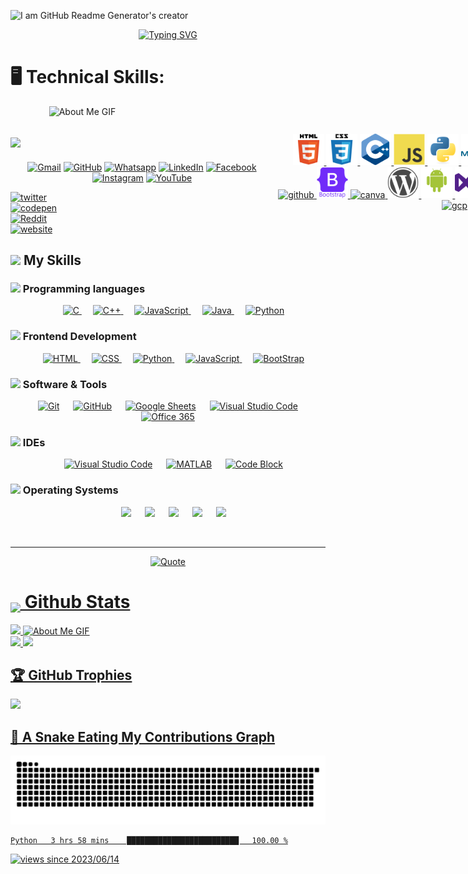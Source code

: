 
![I am GitHub Readme Generator's creator](https://scontent.fdac24-3.fna.fbcdn.net/v/t39.30808-6/450507292_2393891660810654_2671564306253458621_n.png?stp=dst-png_s960x960&_nc_cat=106&ccb=1-7&_nc_sid=cc71e4&_nc_ohc=gRgwJ-LUBf8Q7kNvgEKosOg&_nc_ht=scontent.fdac24-3.fna&oh=00_AYAqZs2DiKurffTK33l_27ygHKesd_ggocZhzvvzzxpXXw&oe=6694837B)

<!--
**sirajshaon/sirajshaon** is a ✨ _special_ ✨ repository because its `README.md` (this file) appears on your GitHub profile.

Here are some ideas to get you started:

- 🔭 I’m currently working on ...
- 🌱 I’m currently learning ...
- 👯 I’m looking to collaborate on ...
- 🤔 I’m looking for help with ...
- 💬 Ask me about ...
- 📫 How to reach me: ...
- 😄 Pronouns: ...
- ⚡ Fun fact: ...
-->

<p align="center">
  <a href="https://git.io/typing-svg"><img src="https://readme-typing-svg.demolab.com?font=Fira+Code&pause=1000&color=D2A306&center=true&vCenter=true&random=false&width=600&lines=Hi👋+I'm+Sirajul+Islam..;BSc+Engineer+-+EEE;👀+Interested+In+Web+Design..;Currently+Learning+PHP..;Empowering+Others;Nice+To+Meet+You+...." alt="Typing SVG" /></a>
</p>


    

# 🖥️ Technical Skills: <br/>

<div style="width: 1000px;flex-wrap: nowrap;padding: auto;margin:auto;">
<div align="center" style="width: 230px;float: left;margin:auto;">
  <img src="https://github.com/7oSkaaa/7oSkaaa/blob/main/Images/Right_Side.gif?raw=true" alt="About Me GIF"  width="220px">
</div>
  
<div style="width: 579px;float: right;margin:auto;padding: 30px 0;">
  <p align="center" >
    <a href="https://www.w3schools.com/html/" target="_blank" rel="noreferrer">
      <img src="https://raw.githubusercontent.com/devicons/devicon/master/icons/html5/html5-original-wordmark.svg" alt="html5" width="50" height="50"/>
    </a>
    <a href="https://www.w3schools.com/css/" target="_blank" rel="noreferrer">
      <img src="https://raw.githubusercontent.com/devicons/devicon/master/icons/css3/css3-original-wordmark.svg" alt="css3" width="50" height="50"/>
    </a>
    <a href="https://www.w3schools.com/cpp/" target="_blank" rel="noreferrer">
      <img src="https://raw.githubusercontent.com/devicons/devicon/master/icons/cplusplus/cplusplus-original.svg" alt="cplusplus" width="50" height="50"/>
    </a>
    <a href="https://developer.mozilla.org/en-US/docs/Web/JavaScript" target="_blank" rel="noreferrer">
      <img src="https://raw.githubusercontent.com/devicons/devicon/master/icons/javascript/javascript-original.svg" alt="javascript" width="50" height="50"/>
    </a>
    <a href="https://www.python.org" target="_blank" rel="noreferrer">
      <img src="https://raw.githubusercontent.com/devicons/devicon/master/icons/python/python-original.svg" alt="python" width="50" height="50"/>
    </a>
    <a href="https://www.mysql.com/" target="_blank" rel="noreferrer">
      <img src="https://raw.githubusercontent.com/devicons/devicon/master/icons/mysql/mysql-original-wordmark.svg" alt="mysql" width="50" height="50"/>
    </a>
    <a href="https://reactjs.org/" target="_blank" rel="noreferrer">
      <img src="https://raw.githubusercontent.com/devicons/devicon/master/icons/react/react-original-wordmark.svg" alt="react" width="50" height="50"/>
    </a>
    <a href="https://www.php.net" target="_blank" rel="noreferrer">
      <img src="https://raw.githubusercontent.com/devicons/devicon/master/icons/php/php-original.svg" alt="php" width="50" height="50"/>
    </a>
    <a href="https://jquery.com/" target="_blank" rel="noreferrer">
      <img src="https://raw.githubusercontent.com/devicons/devicon/master/icons/jquery/jquery-original-wordmark.svg" alt="jquery" width="50" height="50"/>
    </a>
    <a href="https://git-scm.com/" target="_blank" rel="noreferrer">
      <img src="https://www.vectorlogo.zone/logos/git-scm/git-scm-icon.svg" alt="git" width="50" height="50"/>
    </a>
    <a href="https://www.github.com" target="_blank" rel="noreferrer">
      <img src="https://www.vectorlogo.zone/logos/github/github-icon.svg" alt="github" width="50" height="50"/>
    </a>
    <a href="https://getbootstrap.com" target="_blank" rel="noreferrer">
      <img src="https://raw.githubusercontent.com/devicons/devicon/master/icons/bootstrap/bootstrap-plain-wordmark.svg" alt="bootstrap" width="50" height="50"/>
    </a>
    <a href="https://www.canva.com/" target="_blank" rel="noreferrer">
      <img src="https://www.vectorlogo.zone/logos/canva/canva-icon.svg" alt="canva" width="50" height="50"/>
    </a>
    <a href="https://wordpress.com/" target="_blank" rel="noreferrer">
      <img src="https://raw.githubusercontent.com/devicons/devicon/master/icons/wordpress/wordpress-plain.svg" alt="wordpress" width="50" height="50"/>
    </a>
    <a href="https://developer.android.com" target="_blank" rel="noreferrer">
      <img src="https://raw.githubusercontent.com/devicons/devicon/master/icons/android/android-original-wordmark.svg" alt="developerandroid" width="50" height="50"/>
    </a>
    <a href="https://code.visualstudio.com/" target="_blank" rel="noreferrer">
      <img src="https://raw.githubusercontent.com/devicons/devicon/master/icons/visualstudio/visualstudio-plain.svg" alt="vscode" width="50" height="50"/>
    </a>
    <a href="https://www.arduino.cc/" target="_blank" rel="noreferrer">
      <img src="https://cdn.worldvectorlogo.com/logos/arduino-1.svg" alt="arduino" width="50" height="50"/>
    </a>
    <a href="https://www.linux.org/" target="_blank" rel="noreferrer">
      <img src="https://raw.githubusercontent.com/devicons/devicon/master/icons/linux/linux-original.svg" alt="linux" width="50" height="50"/>
    </a>
    <a href="https://www.microsoft.com/en-us/windows" target="_blank" rel="noreferrer">
      <img src="https://raw.githubusercontent.com/devicons/devicon/master/icons/windows8/windows8-original.svg" alt="windows" width="50" height="50"/>
    </a>
    <a href="https://www.docker.com/" target="_blank" rel="noreferrer">
      <img src="https://raw.githubusercontent.com/devicons/devicon/master/icons/docker/docker-original-wordmark.svg" alt="docker" width="50" height="50"/>
    </a>
    <a href="https://cloud.google.com"  rel="noreferrer">
      <img src="https://www.vectorlogo.zone/logos/google_cloud/google_cloud-icon.svg" alt="gcp" width="50" height="50"/>
    </a>
  </p>
</div>

</div>

<br/>


## <img src="https://github.com/7oSkaaa/7oSkaaa/blob/main/Images/Connect-with-me.gif?raw=true" width="20%">
<p align="center">
	<a href="mailto:siraj.shaon@gmail.com" target="_blank"><img src="https://img.shields.io/badge/gmail-%23EF4335.svg?style=plastic&logo=gmail&logoColor=white" alt="Gmail"/></a>
	<a href="https://github.com/sirajshaon" target="_blank"><img src="https://img.shields.io/badge/github-%23181717.svg?style=plastic&logo=github&logoColor=white" alt="GitHub"/></a>
	<a href="https://wa.me/+8801920024283" target="_blank"><img src="https://img.shields.io/badge/whatsapp-%2325D366.svg?style=plastic&logo=whatsapp&logoColor=white" alt="Whatsapp"/></a>
	<a href="https://www.linkedin.com/in/sirajshaon/" target="_blank"><img src="https://img.shields.io/badge/linkedin-%230A66C2.svg?style=plastic&logo=linkedin&logoColor=white" alt="LinkedIn"/></a>
	<a href="https://www.facebook.com/sisirajshaon" target="_blank"><img src="https://img.shields.io/badge/facebook-%231877F2.svg?style=plastic&logo=facebook&logoColor=white" alt="Facebook"/></a>
	<a href="https://www.instagram.com/sisirajshaon/" target="_blank"><img src="https://img.shields.io/badge/instagram-%23E4405F.svg?style=plastic&logo=instagram&logoColor=white" alt="Instagram"/></a>
	<a href="http://www.youtube.com/@sirajulislamshaon8653" target="_blank"><img src="https://img.shields.io/badge/youtube-%23FA0000.svg?style=plastic&logo=youtube&logoColor=white" alt="YouTube"/></a>
</p>
 
[<img src='https://cdn.jsdelivr.net/npm/simple-icons@3.0.1/icons/twitter.svg' alt='twitter' height='40'>](https://twitter.com/sisirajshaon)  
[<img src='https://cdn.jsdelivr.net/npm/simple-icons@3.0.1/icons/codepen.svg' alt='codepen' height='40'>](https://codepen.io/sirajshaon)   
[<img src='https://cdn.jsdelivr.net/npm/simple-icons@3.0.1/icons/reddit.svg' alt='Reddit' height='40'>](https://www.reddit.com/user/sisirajshaon)  
[<img src='https://cdn.jsdelivr.net/npm/simple-icons@3.0.1/icons/icloud.svg' alt='website' height='40'>](https://www.sisirajshaon.com)  


## <img src="https://media2.giphy.com/media/QssGEmpkyEOhBCb7e1/giphy.gif?cid=ecf05e47a0n3gi1bfqntqmob8g9aid1oyj2wr3ds3mg700bl&rid=giphy.gif" width ="3%"> My Skills

### <img src = "https://github.com/7oSkaaa/7oSkaaa/blob/main/Images/Programming_Languages.gif?raw=true" width=5%> Programming languages

<p align="center"> 
  &emsp; 
  <a href="https://www.cprogramming.com/" target="_blank"> 
    <img alt="C" src="https://img.shields.io/badge/C%20-%232370ED.svg?style=plastic&logo=c&logoColor=white">
  </a> 
  &emsp;
  <a href="https://www.w3schools.com/cpp/" target="_blank"> 
    <img alt="C++" src="https://img.shields.io/badge/C++%20-%2300599C.svg?style=plastic&logo=c%2B%2B&logoColor=white">
  </a> 
  &emsp;
  <a href="https://developer.mozilla.org/en-US/docs/Web/JavaScript" target="_blank"> 
     <img alt="JavaScript" src="https://img.shields.io/badge/JavaScript%20-%23F7DF1E.svg?style=plastic&logo=javascript&logoColor=black">
   </a>
  &emsp;
  <a href="https://www.java.com" target="_blank"> 
    <img alt="Java" src="https://img.shields.io/badge/Java-%23007396.svg?style=plastic&logo=java&logoColor=white">
  </a>
  &emsp;
   <a href="https://www.python.org" target="_blank">
    <img alt="Python" src="https://img.shields.io/badge/Python%20-%2314354C.svg?style=plastic&logo=python&logoColor=white">
  </a>

</p>

### <img src = "https://github.com/7oSkaaa/7oSkaaa/blob/main/Images/Front_End.gif?raw=true" width=5%>  Frontend Development
<p align="center"> 
  &emsp; 
  <a href="https://www.w3.org/html/" target="_blank"> 
   <img alt="HTML" src="https://img.shields.io/badge/HTML5%20-%23E34F26.svg?style=plastic&logo=html5&logoColor=white">
  </a>   
  &emsp;
  <a href="https://www.w3schools.com/css/" target="_blank">
    <img alt="CSS" src="https://img.shields.io/badge/CSS%20-%231572B6.svg?style=plastic&logo=css3&logoColor=white">
  </a> 
  &emsp;
  <a href="https://www.python.org" target="_blank">
    <img alt="Python" src="https://img.shields.io/badge/react-%2361DAFB.svg?style=plastic&logo=React&logoColor=black">
  </a>
  &emsp;
  <a href="https://developer.mozilla.org/en-US/docs/Web/JavaScript" target="_blank"> 
     <img alt="JavaScript" src="https://img.shields.io/badge/JavaScript%20-%23F7DF1E.svg?style=plastic&logo=javascript&logoColor=black">
   </a>
 &emsp;
    <a href="https://getbootstrap.com" target="_blank">
    <img alt="BootStrap" src="https://img.shields.io/badge/BootStrap%20-%236435FC.svg?style=plastic&logo=bootstrap&logoColor=white">
  </a>
</p>

 ### <img src = "https://github.com/7oSkaaa/7oSkaaa/blob/main/Images/Software_Tools.gif?raw=true" width=5%>  Software & Tools
 
<p align="center">
  &emsp;
    <a href="#"><img alt="Git" src="https://img.shields.io/badge/Git%20-%23F05033.svg?style=plastic&logo=git&logoColor=white"></a>
  &emsp;
    <a href="#"><img alt="GitHub" src="https://img.shields.io/badge/github-%23181717.svg?style=plastic&logo=github&logoColor=white"></a>
  &emsp;
    <a href="#"><img alt="Google Sheets" src="https://img.shields.io/badge/Google%20Sheets%20-%2334A853.svg?style=plastic&logo=google%20sheets&logoColor=white"></a>
  &emsp;
    <a href="#"><img alt="Visual Studio Code" src="https://img.shields.io/badge/VS Code-%23AFAFAF.svg?style=plastic&logo=visualstudio&logoColor=blue"></a>
  &emsp;
   <a href="#"><img alt="Office 365" src="https://img.shields.io/badge/Office%20365%20-%23FfFfAF.svg?style=plastic&logo=office&logoColor=blue"></a>

</p>

 ### <img src = "https://github.com/7oSkaaa/7oSkaaa/blob/main/Images/IDEs.gif?raw=true" width=5%> IDEs
 
<p align="center">
  &emsp;
    <a href="#"><img alt="Visual Studio Code" src="https://img.shields.io/badge/Visual%20Studio%20Code-0078d7.svg?style=plastic&logo=visual-studio-code&logoColor=white"></a>
  &emsp;
    <a href="#"><img alt="MATLAB" src="https://img.shields.io/badge/MATLAB-FEAAAA.svg?style=plastic&logo=MATLAB&logoColor=orange"></a>
  &emsp;
    <a href="#"><img alt="Code Block" src="https://img.shields.io/badge/codeblocks-%230F9D58.svg?style=plastic&logo=codeblocks&logoColor=red"></a>
</p>


 ### <img src = "https://github.com/7oSkaaa/7oSkaaa/blob/main/Images/OS.gif?raw=true" width=5%>  Operating Systems
 
<p align="center">
  &emsp;
    <a href="#"><img src="https://img.shields.io/badge/Linux-FCC624?style=plastic&logo=linux&logoColor=black"></a>
  &emsp;
    <a href="#"><img src="https://img.shields.io/badge/Ubuntu-E95420?style=plastic&logo=ubuntu&logoColor=white"></a>
  &emsp;
    <a href="#"><img src="https://img.shields.io/badge/Windows-0078D6?style=plastic&logo=windows&logoColor=white"></a>
  &emsp;
    <a href="#"><img src="https://img.shields.io/badge/chromeos-%2348B9C7.svg?style=plastic&&logo=chromeos&logoColor=white" /></a>
  &emsp;
    <a href="#"><img src="https://img.shields.io/badge/Android-%2335BF5C.svg?&style=plastic&logo=android&logoColor=white" /></a>
</p>
<br> 

---
<p align = "center">
	<a href="https://github.com/piyushsuthar/github-readme-quotes"> <img alt = "Quote" src="https://quotes-github-readme.vercel.app/api?type=horizontal&theme=tokyonight&animation=grow_out_in&quoteCategory=programming">
</p>

# <img src="https://media1.giphy.com/media/v1.Y2lkPTc5MGI3NjExYzFhYzJkMmQ2MWQ3ZGY3MDhjZTE3MDI2Mzk3NzE1OWQyZTRlMmYwMCZjdD1z/iY8CRBdQXODJSCERIr/giphy.gif" width=5% valign="bottom"> Github Stats

![](https://github-readme-stats.vercel.app/api/top-langs/?username=sirajshaon&theme=radical&border=false&include_all_commits=true&count_private=true&layout=compact)
<img src="https://github.com/7oSkaaa/7oSkaaa/blob/main/Images/Front_End.gif?raw=true" alt="About Me GIF" width="180px"> 
<br/>
![](https://github-readme-stats.vercel.app/api?username=sirajshaon&theme=radical&_border=false&include_all_commits=true&count_private=true)
![](https://github-readme-streak-stats.herokuapp.com/?user=sirajshaon&theme=radical&hide_border=false)
<br/>
## 🏆 GitHub Trophies
![](https://github-profile-trophy.vercel.app/?username=sirajshaon&theme=radical&no-frame=false&no-bg=true&margin-w=4)
<!--START_SECTION:waka-->
## 🐍 A Snake Eating My Contributions Graph

<p align="center">
	<picture>
		  <source media="(prefers-color-scheme: dark)" srcset="https://raw.githubusercontent.com/7oSkaaa/7oSkaaa/output/github-contribution-grid-snake-dark.svg">
		  <source media="(prefers-color-scheme: light)" srcset="https://raw.githubusercontent.com/7oSkaaa/7oSkaaa/output/github-contribution-grid-snake.svg">
		  <img alt="github contribution grid snake animation" src="https://raw.githubusercontent.com/7oSkaaa/7oSkaaa/output/github-contribution-grid-snake.svg">
	</picture>
</p>

```text
Python   3 hrs 58 mins    █████████████████████████   100.00 %
```
<!--END_SECTION:waka-->
![views since 2023/06/14](https://visitor-badge-deno.deno.dev/sirajshaon.sirajshaon.svg)




<!---
sirajshaon/sirajshaon is a ✨ special ✨ repository because its `README.md` (this file) appears on your GitHub profile.
You can click the Preview link to take a look at your changes.
--->
